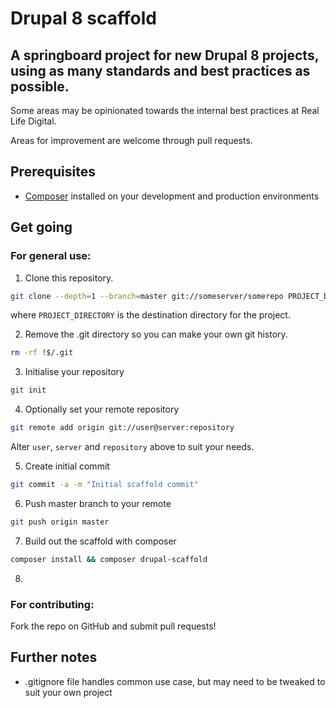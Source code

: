 # Drupal 8 scaffold

## A springboard project for new Drupal 8 projects, using as many standards and best practices as possible.

Some areas may be opinionated towards the internal best practices at Real Life Digital.

Areas for improvement are welcome through pull requests.

## Prerequisites

* [Composer](https://getcomposer.org/) installed on your development and production environments

## Get going

### For general use:

1. Clone this repository.

```bash
git clone --depth=1 --branch=master git://someserver/somerepo PROJECT_DIRECTORY
```

where `PROJECT_DIRECTORY` is the destination directory for the project.

2. Remove the .git directory so you can make your own git history.

```bash
rm -rf !$/.git
```

3. Initialise your repository

```bash
git init
```

4. Optionally set your remote repository

```bash
git remote add origin git://user@server:repository
```

Alter `user`, `server` and `repository` above to suit your needs.

5. Create initial commit

```bash
git commit -a -m "Initial scaffold commit"
```

6. Push master branch to your remote

```bash
git push origin master
```

7. Build out the scaffold with composer

```bash
composer install && composer drupal-scaffold
```

8. 

### For contributing:

Fork the repo on GitHub and submit pull requests!

## Further notes

* .gitignore file handles common use case, but may need to be tweaked to suit your own project



